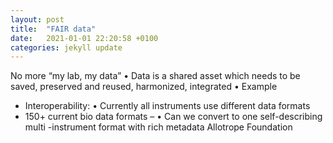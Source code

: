```yaml
---
layout: post
title:  "FAIR data"
date:   2021-01-01 22:20:58 +0100
categories: jekyll update
---
```





No more “my lab, my data” • Data is a shared asset which needs to be 
saved, preserved and reused, 
harmonized, integrated
• Example 
- Interoperability:
• Currently all instruments use different 
data formats 
- 150+ current bio data 
formats 
–
• Can we convert to one self-describing 
multi
-instrument format with rich 
metadata Allotrope Foundation
